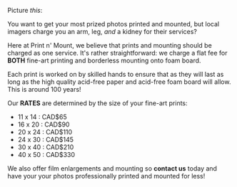 Picture *this*: 

You want to get your most prized photos printed and mounted, but local imagers charge you an arm, leg, *and* a kidney for their services?

Here at Print n' Mount, we believe that prints and mounting should be charged as one service. It's rather straightforward: we charge a flat fee for **BOTH** fine-art printing and borderless mounting onto foam board. 

Each print is worked on by skilled hands to ensure that as they will last as long as the high quality acid-free paper and acid-free foam board will allow. This is around 100 years!

Our **RATES** are determined by the size of your fine-art prints:

* 11 x 14 : CAD$65
* 16 x 20 : CAD$90
* 20 x 24 : CAD$110
* 24 x 30 : CAD$145
* 30 x 40 : CAD$210
* 40 x 50 : CAD$330

We also offer film enlargements and mounting so **contact us** today and have your your photos professionally printed and mounted for less! 
